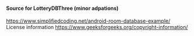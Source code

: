 #### Source for LotteryDBThree (minor adpations)
https://www.simplifiedcoding.net/android-room-database-example/ \
License information https://www.geeksforgeeks.org/copyright-information/
